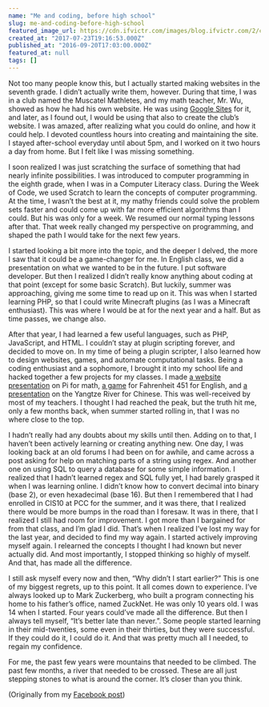 ```yaml
---
name: "Me and coding, before high school"
slug: me-and-coding-before-high-school
featured_image_url: https://cdn.ifvictr.com/images/blog.ifvictr.com/2/cover.png
created_at: "2017-07-23T19:16:53.000Z"
published_at: "2016-09-20T17:03:00.000Z"
featured_at: null
tags: []
---
```


Not too many people know this, but I actually started making websites in the seventh grade. I didn’t actually write them, however. During that time, I was in a club named the Muscatel Mathletes, and my math teacher, Mr. Wu, showed as how he had his own website. He was using [Google Sites](https://sites.google.com) for it, and later, as I found out, I would be using that also to create the club’s website. I was amazed, after realizing what you could do online, and how it could help. I devoted countless hours into creating and maintaining the site. I stayed after-school everyday until about 5pm, and I worked on it two hours a day from home. But I felt like I was missing something.

I soon realized I was just scratching the surface of something that had nearly infinite possibilities. I was introduced to computer programming in the eighth grade, when I was in a Computer Literacy class. During the Week of Code, we used Scratch to learn the concepts of computer programming. At the time, I wasn’t the best at it, my mathy friends could solve the problem sets faster and could come up with far more efficient algorithms than I could. But his was only for a week. We resumed our normal typing lessons after that. That week really changed my perspective on programming, and shaped the path I would take for the next few years.

I started looking a bit more into the topic, and the deeper I delved, the more I saw that it could be a game-changer for me. In English class, we did a presentation on what we wanted to be in the future. I put software developer. But then I realized I didn’t really know anything about coding at that point (except for some basic Scratch). But luckily, summer was approaching, giving me some time to read up on it. This was when I started learning PHP, so that I could write Minecraft plugins (as I was a Minecraft enthusiast). This was where I would be at for the next year and a half. But as time passes, we change also.

After that year, I had learned a few useful languages, such as PHP, JavaScript, and HTML. I couldn’t stay at plugin scripting forever, and decided to move on. In my time of being a plugin scripter, I also learned how to design websites, games, and automate computational tasks. Being a coding enthusiast and a sophomore, I brought it into my school life and hacked together a few projects for my classes. I made [a website presentation](https://ifvictr.com/pi/) on Pi for math, [a game](https://ifvictr.com/f451/) for Fahrenheit 451 for English, and [a presentation](https://ifvictr.com/yangtze/) on the Yangtze River for Chinese. This was well-received by most of my teachers. I thought I had reached the peak, but the truth hit me, only a few months back, when summer started rolling in, that I was no where close to the top.

I hadn’t really had any doubts about my skills until then. Adding on to that, I haven’t been actively learning or creating anything new. One day, I was looking back at an old forums I had been on for awhile, and came across a post asking for help on matching parts of a string using regex. And another one on using SQL to query a database for some simple information. I realized that I hadn’t learned regex and SQL fully yet, I had barely grasped it when I was learning online. I didn’t know how to convert decimal into binary (base 2), or even hexadecimal (base 16). But then I remembered that I had enrolled in CIS10 at PCC for the summer, and it was there, that I realized there would be more bumps in the road than I foresaw. It was in there, that I realized I still had room for improvement. I got more than I bargained for from that class, and I’m glad I did. That’s when I realized I’ve lost my way for the last year, and decided to find my way again. I started actively improving myself again. I relearned the concepts I thought I had known but never actually did. And most importantly, I stopped thinking so highly of myself. And that, has made all the difference.

I still ask myself every now and then, “Why didn’t I start earlier?” This is one of my biggest regrets, up to this point. It all comes down to experience. I’ve always looked up to Mark Zuckerberg, who built a program connecting his home to his father’s office, named ZuckNet. He was only 10 years old. I was 14 when I started. Four years could’ve made all the difference. But then I always tell myself, “It’s better late than never.”. Some people started learning in their mid-twenties, some even in their thirties, but they were successful. If they could do it, I could do it. And that was pretty much all I needed, to regain my confidence.

For me, the past few years were mountains that needed to be climbed. The past few months, a river that needed to be crossed. These are all just stepping stones to what is around the corner. It’s closer than you think.

(Originally from my [Facebook post](https://www.facebook.com/ifvictr/posts/313888705636325))
